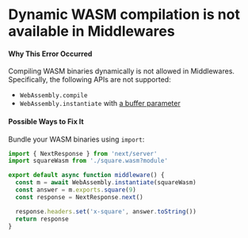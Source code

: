 # Dynamic WASM compilation is not available in Middlewares

#### Why This Error Occurred

Compiling WASM binaries dynamically is not allowed in Middlewares. Specifically,
the following APIs are not supported:

- `WebAssembly.compile`
- `WebAssembly.instantiate` with [a buffer parameter](https://developer.mozilla.org/en-US/docs/Web/JavaScript/Reference/Global_Objects/WebAssembly/instantiate#primary_overload_%E2%80%94_taking_wasm_binary_code)

#### Possible Ways to Fix It

Bundle your WASM binaries using `import`:

```typescript
import { NextResponse } from 'next/server'
import squareWasm from './square.wasm?module'

export default async function middleware() {
  const m = await WebAssembly.instantiate(squareWasm)
  const answer = m.exports.square(9)
  const response = NextResponse.next()

  response.headers.set('x-square', answer.toString())
  return response
}
```
